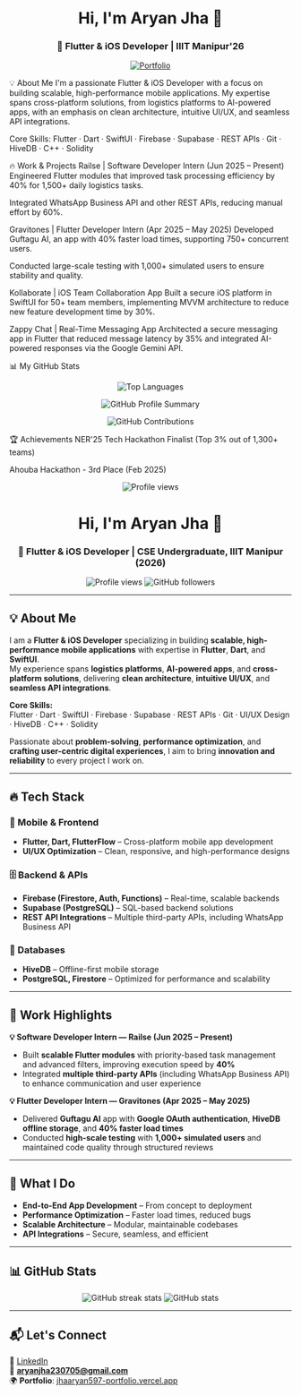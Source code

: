 <h1 align="center">Hi, I'm Aryan Jha 👋</h1> <h3 align="center">🚀 Flutter & iOS Developer | IIIT Manipur'26</h3>

<p align="center">
<a href="https://jhaaryan597-portfolio.vercel.app/"><img src="https://www.google.com/search?q=https://img.shields.io/badge/Portfolio-2B2D42%3Fstyle%3Dfor-the-badge%26logo%3Dvercel%26logoColor%3Dwhite" alt="Portfolio"></a>
</p>

💡 About Me
I'm a passionate Flutter & iOS Developer with a focus on building scalable, high-performance mobile applications. My expertise spans cross-platform solutions, from logistics platforms to AI-powered apps, with an emphasis on clean architecture, intuitive UI/UX, and seamless API integrations.

Core Skills: Flutter · Dart · SwiftUI · Firebase · Supabase · REST APIs · Git · HiveDB · C++ · Solidity

🔥 Work & Projects
Railse | Software Developer Intern (Jun 2025 – Present)
Engineered Flutter modules that improved task processing efficiency by 40% for 1,500+ daily logistics tasks.

Integrated WhatsApp Business API and other REST APIs, reducing manual effort by 60%.

Gravitones | Flutter Developer Intern (Apr 2025 – May 2025)
Developed Guftagu AI, an app with 40% faster load times, supporting 750+ concurrent users.

Conducted large-scale testing with 1,000+ simulated users to ensure stability and quality.

Kollaborate | iOS Team Collaboration App
Built a secure iOS platform in SwiftUI for 50+ team members, implementing MVVM architecture to reduce new feature development time by 30%.

Zappy Chat | Real-Time Messaging App
Architected a secure messaging app in Flutter that reduced message latency by 35% and integrated AI-powered responses via the Google Gemini API.

📊 My GitHub Stats
<p align="center">
<img src="https://www.google.com/search?q=https://github-readme-stats.vercel.app/api/top-langs/%3Fusername%3Daryanjha597%26layout%3Dcompact%26theme%3Dradical" alt="Top Languages" />
</p>
<p align="center">
<img src="https://www.google.com/search?q=https://github-profile-summary-for-github.com/api/showcase/stats%3Fusername%3Daryanjha597%26theme%3Dradical" alt="GitHub Profile Summary" />
</p>
<p align="center">
<img src="https://www.google.com/search?q=https://github-contributions-stats.vercel.app/api%3Fusername%3Daryanjha597%26title%3DGitHub%2BContributions%2BGraph%26theme%3Dradical" alt="GitHub Contributions" />
</p>

🏆 Achievements
NER'25 Tech Hackathon Finalist (Top 3% out of 1,300+ teams)

Ahouba Hackathon - 3rd Place (Feb 2025)

<p align="center">
<img src="https://komarev.com/ghpvc/?username=aryanjha597&label=Profile%20Views&color=0e75b6&style=flat" alt="Profile views" />
</p>
<h1 align="center">Hi, I'm Aryan Jha 👋</h1>
<h3 align="center">🚀 Flutter & iOS Developer | CSE Undergraduate, IIIT Manipur (2026)</h3>

<p align="center">
  <img src="https://komarev.com/ghpvc/?username=aryanjha597&label=Profile%20Views&color=0e75b6&style=flat" alt="Profile views" />
  <img src="https://img.shields.io/github/followers/aryanjha597?label=Followers&style=social" alt="GitHub followers" />
</p>

---

## 💡 About Me
I am a **Flutter & iOS Developer** specializing in building **scalable, high-performance mobile applications** with expertise in **Flutter**, **Dart**, and **SwiftUI**.  
My experience spans **logistics platforms**, **AI-powered apps**, and **cross-platform solutions**, delivering **clean architecture**, **intuitive UI/UX**, and **seamless API integrations**.

**Core Skills:**  
Flutter · Dart · SwiftUI · Firebase · Supabase · REST APIs · Git · UI/UX Design · HiveDB · C++ · Solidity  

Passionate about **problem-solving**, **performance optimization**, and **crafting user-centric digital experiences**, I aim to bring **innovation and reliability** to every project I work on.

---

## 🔥 Tech Stack

### 📱 Mobile & Frontend
- **Flutter, Dart, FlutterFlow** – Cross-platform mobile app development  
- **UI/UX Optimization** – Clean, responsive, and high-performance designs

### 🗄 Backend & APIs
- **Firebase (Firestore, Auth, Functions)** – Real-time, scalable backends  
- **Supabase (PostgreSQL)** – SQL-based backend solutions  
- **REST API Integrations** – Multiple third-party APIs, including WhatsApp Business API

### 💾 Databases
- **HiveDB** – Offline-first mobile storage  
- **PostgreSQL, Firestore** – Optimized for performance and scalability

---

## 💼 Work Highlights

**💡 Software Developer Intern — Railse (Jun 2025 – Present)**  
- Built **scalable Flutter modules** with priority-based task management and advanced filters, improving execution speed by **40%**  
- Integrated **multiple third-party APIs** (including WhatsApp Business API) to enhance communication and user experience  

**💡 Flutter Developer Intern — Gravitones (Apr 2025 – May 2025)**  
- Delivered **Guftagu AI** app with **Google OAuth authentication**, **HiveDB offline storage**, and **40% faster load times**  
- Conducted **high-scale testing** with **1,000+ simulated users** and maintained code quality through structured reviews  

---

## 🎯 What I Do
- **End-to-End App Development** – From concept to deployment  
- **Performance Optimization** – Faster load times, reduced bugs  
- **Scalable Architecture** – Modular, maintainable codebases  
- **API Integrations** – Secure, seamless, and efficient  

---

## 📊 GitHub Stats
<p align="center">
  <img src="https://github-readme-streak-stats.herokuapp.com/?user=aryanjha597&theme=radical&count_private=true&v=1" alt="GitHub streak stats" />
  <img src="https://github-readme-stats.vercel.app/api?username=aryanjha597&show_icons=true&theme=radical&count_private=true&cache_seconds=60&v=1" alt="GitHub stats" />
</p>

---

## 📬 Let's Connect
🔗 [LinkedIn](https://linkedin.com/in/jhaaryan597)  
📧 **aryanjha230705@gmail.com**  
🌍 **Portfolio**: [jhaaryan597-portfolio.vercel.app](https://jhaaryan597-portfolio.vercel.app/)
